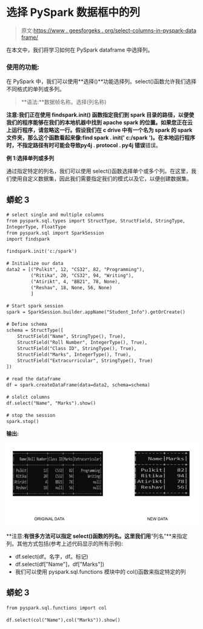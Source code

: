# 选择 PySpark 数据框中的列

> 原文:[https://www . geesforgeks . org/select-columns-in-pyspark-data frame/](https://www.geeksforgeeks.org/select-columns-in-pyspark-dataframe/)

在本文中，我们将学习如何在 PySpark dataframe 中选择列。

### **使用的功能:**

在 PySpark 中，我们可以使用**选择()**功能选择列。select()函数允许我们选择不同格式的单列或多列。

> **语法:**数据帧名称。选择(列名称)

**注意:**我们正在使用 **findspark.init()** 函数指定我们到 spark 目录的路径，以便使我们的程序能够在我们的本地机器中找到 apache spark 的位置。如果您正在云上运行程序，请忽略这一行。假设我们在 c drive 中有一个名为 spark 的 spark 文件夹，那么这个函数看起来像:**find spark . init(' c:/spark ')**。在本地运行程序时，不指定路径有时可能会导致**py4j . protocol . py4j 错误**错误。

**例 1:选择单列或多列**

通过指定特定的列名，我们可以使用 select()函数选择单个或多个列。在这里，我们使用自定义数据集，因此我们需要指定我们的模式以及它，以便创建数据集。

## 蟒蛇 3

```
# select single and multiple columns
from pyspark.sql.types import StructType, StructField, StringType, IntegerType, FloatType
from pyspark.sql import SparkSession
import findspark

findspark.init('c:/spark')

# Initialize our data
data2 = [("Pulkit", 12, "CS32", 82, "Programming"),
         ("Ritika", 20, "CS32", 94, "Writing"),
         ("Atirikt", 4, "BB21", 78, None),
         ("Reshav", 18, None, 56, None)
         ]

# Start spark session
spark = SparkSession.builder.appName("Student_Info").getOrCreate()

# Define schema
schema = StructType([
    StructField("Name", StringType(), True),
    StructField("Roll Number", IntegerType(), True),
    StructField("Class ID", StringType(), True),
    StructField("Marks", IntegerType(), True),
    StructField("Extracurricular", StringType(), True)
])

# read the dataframe
df = spark.createDataFrame(data=data2, schema=schema)

# slelct columns
df.select("Name", "Marks").show()

# stop the session
spark.stop()
```

**输出:**

![](img/7e8216bcc12a799c3f0644114732de37.png)

**注意:**有很多方法可以指定 select()函数的列名。这里我们用**“列名”**来指定列。其他方式包括(参考上述代码显示的所有示例):

*   df.select(df。名字，df。标记)
*   df.select(df["Name"]，df["Marks"])
*   我们可以使用 pyspark.sql.functions 模块中的 col()函数来指定特定的列

## 蟒蛇 3

```
from pyspark.sql.functions import col

df.select(col("Name"),col("Marks")).show()
```